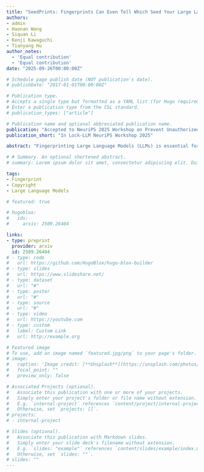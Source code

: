 ```yaml
---
title: "SeedPrints: Fingerprints Can Even Tell Which Seed Your Large Language Model Was Trained From"
authors: 
- admin
- Haonan Wang
- Siquan Li
- Kenji Kawaguchi
- Tianyang Hu
author_notes:
  - 'Equal contribution'
  - 'Equal contribution'
date: "2025-09-26T00:00:00Z"

# Schedule page publish date (NOT publication's date).
# publishDate: "2017-01-01T00:00:00Z"

# Publication type.
# Accepts a single type but formatted as a YAML list (for Hugo requirements).
# Enter a publication type from the CSL standard.
# publication_types: ["article"]

# Publication name and optional abbreviated publication name.
publication: "Accepted to NeuriPS 2025 Workshop on Prevent Unauthorized Knowledge Use from Large Language Models,"
publication_short: "In Lock-LLM NeuriPS Workshop 2025"

abstract: "Fingerprinting Large Language Models (LLMs) is essential for provenance verification and model attribution. Existing methods typically extract post-hoc signatures based on training dynamics, data exposure, or hyperparameters---properties that only emerge after training begins. In contrast, we propose a stronger and more intrinsic notion of LLM fingerprinting: **SeedPrints**, a method that leverages random initialization biases as persistent, seed-dependent identifiers present even before training. We show that untrained models exhibit reproducible token selection biases conditioned solely on their parameters at initialization. These biases are stable and measurable throughout training, enabling our statistical detection method to recover a model’s lineage with high confidence. Unlike prior techniques, unreliable before convergence and vulnerable to distribution shifts, **SeedPrints** remains effective across all training stages and robust under domain shifts or parameter modifications. Experiments on LLaMA-style and Qwen-style models show that SeedPrints achieves seed-level distinguishability and can provide birth-to-lifecycle identity verification akin to a biometric fingerprint. Evaluations on large-scale pretrained models and fingerprinting benchmarks further confirm its effectiveness under practical deployment scenarios. These results suggest that initialization itself imprints a unique and persistent identity on neural language models, forming a true ``Galtonian'' fingerprint."

# # Summary. An optional shortened abstract.
# summary: Lorem ipsum dolor sit amet, consectetur adipiscing elit. Duis posuere tellus ac convallis placerat. Proin tincidunt magna sed ex sollicitudin condimentum.

tags:
- Fingerprint
- Copyright
- Large Language Models

# featured: true

# hugoblox:
#   ids:
#     arxiv: 2509.26404

links:
- type: preprint
  provider: arxiv
  id: 2509.26404
# - type: code
#   url: https://github.com/HugoBlox/hugo-blox-builder
# - type: slides
#   url: https://www.slideshare.net/
# - type: dataset
#   url: "#"
# - type: poster
#   url: "#"
# - type: source
#   url: "#"
# - type: video
#   url: https://youtube.com
# - type: custom
#   label: Custom Link
#   url: http://example.org

# Featured image
# To use, add an image named `featured.jpg/png` to your page's folder. 
# image:
#   caption: 'Image credit: [**Unsplash**](https://unsplash.com/photos/s9CC2SKySJM)'
#   focal_point: ""
#   preview_only: false

# Associated Projects (optional).
#   Associate this publication with one or more of your projects.
#   Simply enter your project's folder or file name without extension.
#   E.g. `internal-project` references `content/project/internal-project/index.md`.
#   Otherwise, set `projects: []`.
# projects:
# - internal-project

# Slides (optional).
#   Associate this publication with Markdown slides.
#   Simply enter your slide deck's filename without extension.
#   E.g. `slides: "example"` references `content/slides/example/index.md`.
#   Otherwise, set `slides: ""`.
# slides: ""
---
```


